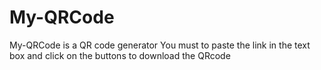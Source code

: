 # My-QRCode
My-QRCode is a QR code generator
You must to paste the link in the text box and click on the buttons to download the QRcode
